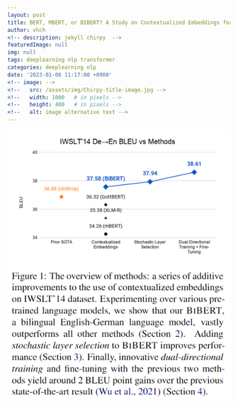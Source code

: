 ```yaml
---
layout: post
title: BERT, MBERT, or BIBERT? A Study on Contextualized Embeddings for Neural Machine Translation
author: vhch
<!-- description: jekyll chirpy  -->
featuredImage: null
img: null
tags: deeplearning nlp transformer 
categories: deeplearning nlp
date: '2023-01-08 11:17:00 +0900'
<!-- image: -->
<!--   src: /assets/img/Chirpy-title-image.jpg -->
<!--   width: 1000   # in pixels -->
<!--   height: 400   # in pixels -->
<!--   alt: image alternative text -->
---
```


![1.PNG](/assets/img/bibert/1.PNG)

